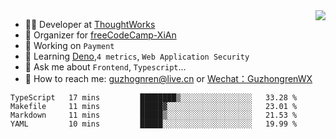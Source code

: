 <img align="right" src="https://github-readme-stats.vercel.app/api?username=guzhongren&show_icons=true&icon_color=805AD5&text_color=000&bg_color=ffffff&hide_title=true" />

- 👨‍💻  Developer at [ThoughtWorks](https://thoughtworks.com)
- 🏢 Organizer for [freeCodeCamp-XiAn](https://github.com/orgs/freeCodeCamp-XiAn)
- 🔭 Working on `Payment`
- 🌱 Learning [Deno](https://deno.land/),`4 metrics`,  `Web Application Security`
- 💬 Ask me about `Frontend`, `Typescript`...
- 🔎 How to reach me: [guzhognren@live.cn](guzhognren@live.cn) or [Wechat：GuzhongrenWX]()

<!--START_SECTION:waka-->
```text
TypeScript   17 mins         ████████▒░░░░░░░░░░░░░░░░   33.28 % 
Makefile     11 mins         █████▓░░░░░░░░░░░░░░░░░░░   23.01 % 
Markdown     11 mins         █████▒░░░░░░░░░░░░░░░░░░░   21.53 % 
YAML         10 mins         █████░░░░░░░░░░░░░░░░░░░░   19.99 % 
```
<!--END_SECTION:waka-->

